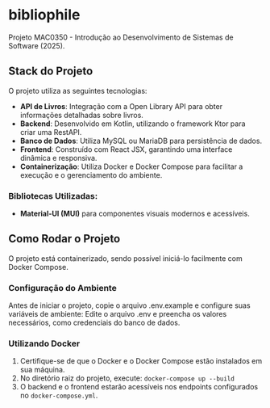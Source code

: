 # bibliophile

Projeto MAC0350 - Introdução ao Desenvolvimento de Sistemas de Software (2025).

## Stack do Projeto

O projeto utiliza as seguintes tecnologias:

- **API de Livros**: Integração com a Open Library API para obter informações detalhadas sobre livros.
- **Backend**: Desenvolvido em Kotlin, utilizando o framework Ktor para criar uma RestAPI.
- **Banco de Dados**: Utiliza MySQL ou MariaDB para persistência de dados.
- **Frontend**: Construído com React JSX, garantindo uma interface dinâmica e responsiva.
- **Containerização**: Utiliza Docker e Docker Compose para facilitar a execução e o gerenciamento do ambiente.

### Bibliotecas Utilizadas:
- **Material-UI (MUI)** para componentes visuais modernos e acessíveis.

## Como Rodar o Projeto

O projeto está containerizado, sendo possível iniciá-lo facilmente com Docker Compose.

### Configuração do Ambiente

Antes de iniciar o projeto, copie o arquivo .env.example e configure suas variáveis de ambiente:
Edite o arquivo .env e preencha os valores necessários, como credenciais do banco de dados.

### Utilizando Docker

1. Certifique-se de que o Docker e o Docker Compose estão instalados em sua máquina.
2. No diretório raiz do projeto, execute: `docker-compose up --build`
3. O backend e o frontend estarão acessíveis nos endpoints configurados no `docker-compose.yml`.
